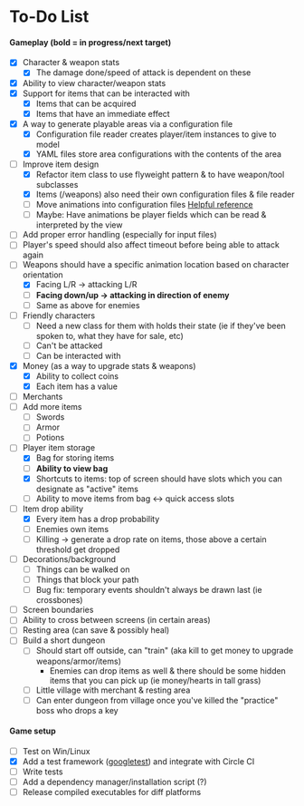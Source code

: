 # To-Do List

#### Gameplay (bold = in progress/next target)
- [x] Character & weapon stats
    - [x] The damage done/speed of attack is dependent on these
- [x] Ability to view character/weapon stats
- [x] Support for items that can be interacted with
    - [x] Items that can be acquired
    - [x] Items that have an immediate effect
- [x] A way to generate playable areas via a configuration file
    - [x] Configuration file reader creates player/item instances to give to model
    - [x] YAML files store area configurations with the contents of the area
- [ ] Improve item design
    - [x] Refactor item class to use flyweight pattern & to have weapon/tool subclasses
    - [x] Items (/weapons) also need their own configuration files & file reader
    - [ ] Move animations into configuration files [Helpful reference](https://gamedev.stackexchange.com/questions/124132/2d-top-down-rpg-animation-architecture-problem)
    - [ ] Maybe: Have animations be player fields which can be read & interpreted by the view
- [ ] Add proper error handling (especially for input files)
- [ ] Player's speed should also affect timeout before being able to attack again
- [ ] Weapons should have a specific animation location based on character orientation
    - [x] Facing L/R -> attacking L/R
    - [ ] **Facing down/up -> attacking in direction of enemy**
    - [ ] Same as above for enemies
- [ ] Friendly characters
    - [ ] Need a new class for them with holds their state (ie if they've been spoken to, what they have for sale, etc)
    - [ ] Can't be attacked
    - [ ] Can be interacted with
- [x] Money (as a way to upgrade stats & weapons)
    - [x] Ability to collect coins
    - [x] Each item has a value
- [ ] Merchants
- [ ] Add more items
    - [ ] Swords
    - [ ] Armor
    - [ ] Potions
- [ ] Player item storage
    - [x] Bag for storing items
    - [ ] **Ability to view bag**
    - [x] Shortcuts to items: top of screen should have slots which you can designate as "active" items
    - [ ] Ability to move items from bag <-> quick access slots
- [ ] Item drop ability
    - [x] Every item has a drop probability
    - [ ] Enemies own items
    - [ ] Killing -> generate a drop rate on items, those above a certain threshold get dropped
- [ ] Decorations/background
    - [ ] Things can be walked on
    - [ ] Things that block your path
    - [ ] Bug fix: temporary events shouldn't always be drawn last (ie crossbones)
- [ ] Screen boundaries 
- [ ] Ability to cross between screens (in certain areas)
- [ ] Resting area (can save & possibly heal)
- [ ] Build a short dungeon
    - [ ] Should start off outside, can "train" (aka kill to get money to upgrade weapons/armor/items)
        - Enemies can drop items as well & there should be some hidden items that you can pick up (ie money/hearts in tall grass)
    - [ ] Little village with merchant & resting area
    - [ ] Can enter dungeon from village once you've killed the "practice" boss who drops a key
    
#### Game setup
- [ ] Test on Win/Linux
- [x] Add a test framework ([googletest](https://github.com/google/googletest)) and integrate with Circle CI
- [ ] Write tests
- [ ] Add a dependency manager/installation script (?)
- [ ] Release compiled executables for diff platforms